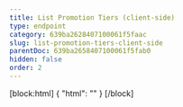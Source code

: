 ```yaml
---
title: List Promotion Tiers (client-side)
type: endpoint
category: 639ba2628407100061f5faac
slug: list-promotion-tiers-client-side
parentDoc: 639ba2658407100061f5fab0
hidden: false
order: 2
---
```

[block:html]
{
  "html": "<style>\n[title=\"Toggle library\"] { \n  display: none; }\n.LanguagePicker-divider { \n  display: none; }\n.APISectionHeader3LN_-QIR0m7x {\n  display: none; }\n.LanguagePicker-languages1qVVo_v6AlP9 {\n  display: none; }\n</style>"
}
[/block]